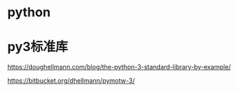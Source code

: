# python

# py3标准库
https://doughellmann.com/blog/the-python-3-standard-library-by-example/


https://bitbucket.org/dhellmann/pymotw-3/

